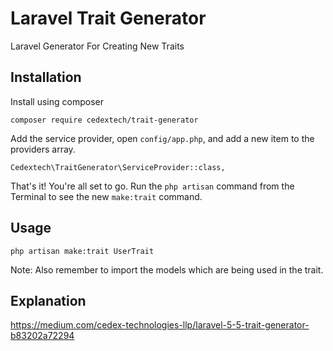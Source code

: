 # Laravel Trait Generator
Laravel Generator For Creating New Traits

## Installation

Install using composer
```
composer require cedextech/trait-generator
```

Add the service provider, open `config/app.php`, and add a new item to the providers array.

```
Cedextech\TraitGenerator\ServiceProvider::class,
```

That's it! You're all set to go. Run the `php artisan` command from the Terminal to see the new `make:trait` command.

## Usage

```
php artisan make:trait UserTrait
```

Note: Also remember to import the models which are being used in the trait.

## Explanation

https://medium.com/cedex-technologies-llp/laravel-5-5-trait-generator-b83202a72294
